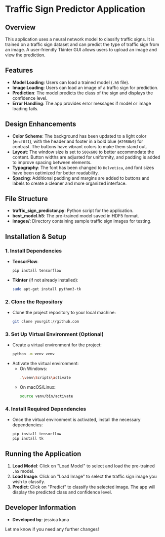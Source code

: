 # Traffic Sign Predictor Application

## Overview
This application uses a neural network model to classify traffic signs. It is trained on a traffic sign dataset and can predict the type of traffic sign from an image. A user-friendly Tkinter GUI allows users to upload an image and view the prediction.

## Features
- **Model Loading**: Users can load a trained model (`.h5` file).
- **Image Loading**: Users can load an image of a traffic sign for prediction.
- **Prediction**: The model predicts the class of the sign and displays the confidence level.
- **Error Handling**: The app provides error messages if model or image loading fails.

## Design Enhancements
- **Color Scheme**: The background has been updated to a light color (`#ecf0f1`), with the header and footer in a bold blue (`#2980b9`) for contrast. The buttons have vibrant colors to make them stand out.
- **Layout**: The window size is set to `500x600` to better accommodate the content. Button widths are adjusted for uniformity, and padding is added to improve spacing between elements.
- **Typography**: The font has been changed to `Helvetica`, and font sizes have been optimized for better readability.
- **Spacing**: Additional padding and margins are added to buttons and labels to create a cleaner and more organized interface.

## File Structure
- **traffic_sign_predictor.py**: Python script for the application.
- **best_model.h5**: The pre-trained model saved in HDF5 format.
- **images/**: Directory containing sample traffic sign images for testing.
  
## Installation & Setup

### 1. Install Dependencies
- **TensorFlow**:
    ```bash
    pip install tensorflow
    ```
- **Tkinter** (if not already installed):
    ```bash
    sudo apt-get install python3-tk
    ```

### 2. Clone the Repository
- Clone the project repository to your local machine:
    ```bash
    git clone yourgit://github.com
    ```

### 3. Set Up Virtual Environment (Optional)
- Create a virtual environment for the project:
    ```bash
    python -m venv venv
    ```
- Activate the virtual environment:
    - On Windows:
        ```bash
        .\venv\Scripts\activate
        ```
    - On macOS/Linux:
        ```bash
        source venv/bin/activate
        ```

### 4. Install Required Dependencies
- Once the virtual environment is activated, install the necessary dependencies:
    ```bash
    pip install tensorflow
    pip install tk
    ```

## Running the Application

1. **Load Model**: Click on "Load Model" to select and load the pre-trained `.h5` model.
2. **Load Image**: Click on "Load Image" to select the traffic sign image you wish to classify.
3. **Predict**: Click on "Predict" to classify the selected image. The app will display the predicted class and confidence level.

## Developer Information
- **Developed by**: jessica kana

Let me know if you need any further changes!
